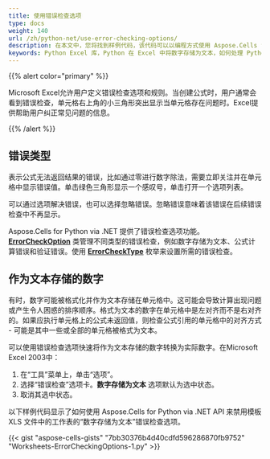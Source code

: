 ```yaml
---
title: 使用错误检查选项
type: docs
weight: 140
url: /zh/python-net/use-error-checking-options/
description: 在本文中，您将找到样例代码，该代码可以以编程方式使用 Aspose.Cells for Python via .NET API 的 Excel 工作表错误检查选项，例如将数字存储为文本。
keywords: Python Excel 库，Python 在 Excel 中将数字存储为文本，如何处理 Python 中的错误检查 Excel 选项。
---
```


{{% alert color="primary" %}}

Microsoft Excel允许用户定义错误检查选项和规则。当创建公式时，用户通常会看到错误检查，单元格右上角的小三角形突出显示当单元格存在问题时。Excel提供帮助用户纠正常见问题的信息。

{{% /alert %}}

## **错误类型**

表示公式无法返回结果的错误，比如通过零进行数字除法，需要立即关注并在单元格中显示错误值。单击绿色三角形显示一个感叹号，单击打开一个选项列表。

可以通过选项解决错误，也可以选择忽略错误。忽略错误意味着该错误在后续错误检查中不再显示。

Aspose.Cells for Python via .NET 提供了错误检查选项功能。[**ErrorCheckOption**](https://reference.aspose.com/cells/python-net/aspose.cells/errorcheckoption) 类管理不同类型的错误检查，例如数字存储为文本、公式计算错误和验证错误。使用 [**ErrorCheckType**](https://reference.aspose.com/cells/python-net/aspose.cells/errorchecktype) 枚举来设置所需的错误检查。

## **作为文本存储的数字**

有时，数字可能被格式化并作为文本存储在单元格中。这可能会导致计算出现问题或产生令人困惑的排序顺序。格式为文本的数字在单元格中是左对齐而不是右对齐的。如果应执行单元格上的公式未返回值，则检查公式引用的单元格中的对齐方式 - 可能是其中一些或全部的单元格被格式为文本。

可以使用错误检查选项快速将作为文本存储的数字转换为实际数字。在Microsoft Excel 2003中：

1. 在“工具”菜单上，单击“选项”。
1. 选择“错误检查”选项卡。**数字存储为文本** 选项默认为选中状态。
1. 取消其选中状态。

以下样例代码显示了如何使用 Aspose.Cells for Python via .NET API 来禁用模板 XLS 文件中的工作表的“数字存储为文本”错误检查选项。

{{< gist "aspose-cells-gists" "7bb30376b4d40cdfd596286870fb9752" "Worksheets-ErrorCheckingOptions-1.py" >}}
